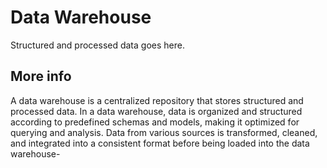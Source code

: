 # Data Warehouse
Structured and processed data goes here.

## More info
A data warehouse is a centralized repository that stores structured and processed data. In a data warehouse, data is organized and structured according to predefined schemas and models, making it optimized for querying and analysis. Data from various sources is transformed, cleaned, and integrated into a consistent format before being loaded into the data warehouse-
